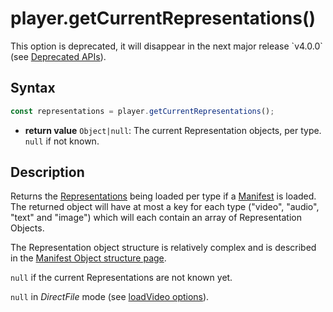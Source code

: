 # player.getCurrentRepresentations()

<div class="warning">
This option is deprecated, it will disappear in the next major release
`v4.0.0` (see <a href="../Miscellaneous/Deprecated_APIs.md">Deprecated
APIs</a>).
</div>

## Syntax

```js
const representations = player.getCurrentRepresentations();
```

  - **return value** `Object|null`: The current Representation objects, per
    type.
    `null` if not known.

## Description

Returns the [Representations](../../Getting_Started/Glossary.md#representation) being
loaded per type if a [Manifest](../../Getting_Started/Glossary.md#manifest) is
loaded. The returned object will have at most a key for each type ("video",
"audio", "text" and "image") which will each contain an array of Representation
Objects.

The Representation object structure is relatively complex and is described in the
[Manifest Object structure page](../Miscellaneous/Manifest_Object.md#structure_of_a_representation).

`null` if the current Representations are not known yet.

`null` in _DirectFile_ mode (see [loadVideo
options](../Loading_a_Content.md#transport)).

